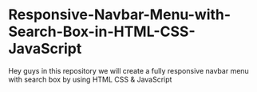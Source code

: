 # Responsive-Navbar-Menu-with-Search-Box-in-HTML-CSS-JavaScript
Hey guys in this repository we will create a fully responsive navbar menu with search box by using HTML CSS &amp; JavaScript

